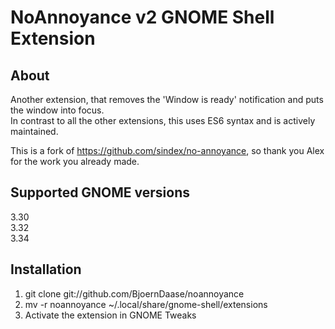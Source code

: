 # NoAnnoyance v2 GNOME Shell Extension

## About
Another extension, that removes the 'Window is ready' notification and puts the window into focus.  
In contrast to all the other extensions, this uses ES6 syntax and is actively maintained.

This is a fork of https://github.com/sindex/no-annoyance, so thank you Alex for the work you already made.

## Supported GNOME versions
3.30  
3.32  
3.34  

## Installation
1. git clone git://github.com/BjoernDaase/noannoyance
2. mv -r noannoyance ~/.local/share/gnome-shell/extensions
3. Activate the extension in GNOME Tweaks
